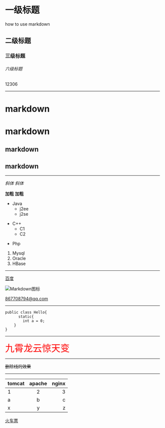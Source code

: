# 一级标题
how to use markdown
## 二级标题
###  三级标题  ###
###### 六级标题

<a name="anchor">12306</a>

---

markdown
=
markdown
=====
markdown
-
markdown
-----

* * *

*斜体*
_斜体_

**加粗**
__加粗__

* Java
  * j2ee
  * j2se
+ C++
  * C1
  * C2
- Php

1. Mysql
2. Oracle
3. HBase

* * *

[百度](https://www.baidu.com "百度一下，你就知道")

![Markdown图标](http://mouapp.com/Mou_128.png)

<867708794@qq.com>

* * *

```
public class Hello{
      static{
        int a = 0;
    }
}
```

* * *

<span style="color:red;font-size:30px">
    九霄龙云惊天变
</span>

* * *
~~删除线的效果~~

* * *

|   tomcat   |   apache   |   nginx   |
|:------|:-----:|------:|
|      1     |      2     |     3     |
|     a      |     b      |     c     |
|     x      |      y     |     z     |

[火车票](#anchor)
